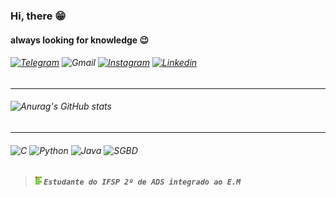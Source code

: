 ### Hi, there 😁
#### always looking for knowledge 😉
###### [![Telegram]( https://img.shields.io/badge/Telegram-2CA5E0?style=for-the-badge&logo=telegram&logoColor=white)](https://criarmeulink.com.br/u/1655433318 "Entrar em contato") ![Gmail]( https://img.shields.io/badge/Gmail-D14836?style=for-the-badge&logo=gmail&logoColor=white "Botão Não-Clicável") [![Instagram](https://img.shields.io/badge/Instagram-E4405F?style=for-the-badge&logo=instagram&logoColor=white)](https://www.instagram.com/um.daxxamitta/ "Fique a vontade para me contatar na dm") [![Linkedin](https://img.shields.io/badge/LinkedIn-0077B5?style=for-the-badge&logo=linkedin&logoColor=white)](https://www.linkedin.com/in/humberto-da-torre-murad-97b2b7230/ "Fique a vontade para dar uma olhada")

---
###### ![Anurag's GitHub stats](https://github-readme-stats.vercel.app/api?username=hdtorrad&show_icons=true&theme=tokyonight)
---
###### ![C]( https://img.shields.io/badge/C-00599C?style=for-the-badge&logo=c&logoColor=white) ![Python]( https://img.shields.io/badge/Python-14354C?style=for-the-badge&logo=python&logoColor=white) ![Java]( https://img.shields.io/badge/Java-ED8B00?style=for-the-badge&logo=java&logoColor=white) ![SGBD]( https://img.shields.io/badge/MySQL-005C84?style=for-the-badge&logo=mysql&logoColor=white) 
>##### <img src="IF.svg.png" alt="IF" width="10"/> `Estudante do IFSP 2º de ADS integrado ao E.M`
